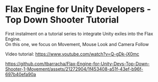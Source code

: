 # Flax Engine for Unity Developers - Top Down Shooter Tutorial
 First instalment on a tutorial series to integrate Unity exiles into the Flax Engine.
 <br> On this one, we focus on Movement, Mouse Look and Camera Follow

Video tutorial:
https://www.youtube.com/watch?v=Q-gDk-jX0mc

https://github.com/tbarracha/Flax-Engine-for-Unity-Devs-Top-Down-Shooter-1-Movement/assets/21272904/1f453408-a51f-43ef-b96f-697b40efa90a
